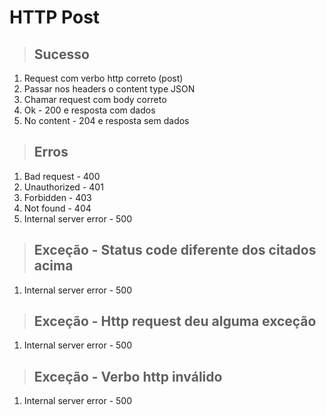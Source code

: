 # HTTP Post

> ## Sucesso

1.  Request com verbo http correto (post)
2.  Passar nos headers o content type JSON
3.  Chamar request com body correto
4.  Ok - 200 e resposta com dados
5.  No content - 204 e resposta sem dados

> ## Erros

1.  Bad request - 400
2.  Unauthorized - 401
3.  Forbidden - 403
4.  Not found - 404
5.  Internal server error - 500

> ## Exceção - Status code diferente dos citados acima

1.  Internal server error - 500

> ## Exceção - Http request deu alguma exceção

1.  Internal server error - 500

> ## Exceção - Verbo http inválido

1.  Internal server error - 500
